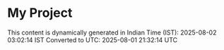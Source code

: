 # My Project

This content is dynamically generated in Indian Time (IST): 2025-08-02 03:02:14 IST
Converted to UTC: 2025-08-01 21:32:14 UTC
